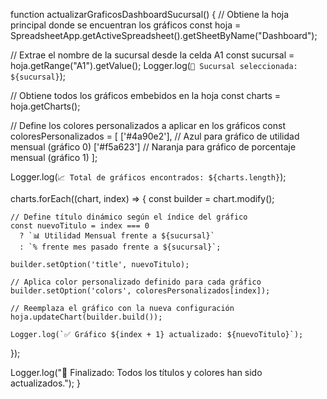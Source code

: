 function actualizarGraficosDashboardSucursal() {
  // Obtiene la hoja principal donde se encuentran los gráficos
  const hoja = SpreadsheetApp.getActiveSpreadsheet().getSheetByName("Dashboard");

  // Extrae el nombre de la sucursal desde la celda A1
  const sucursal = hoja.getRange("A1").getValue();
  Logger.log(`🏪 Sucursal seleccionada: ${sucursal}`);

  // Obtiene todos los gráficos embebidos en la hoja
  const charts = hoja.getCharts();

  // Define los colores personalizados a aplicar en los gráficos
  const coloresPersonalizados = [
    ['#4a90e2'], // Azul para gráfico de utilidad mensual (gráfico 0)
    ['#f5a623']  // Naranja para gráfico de porcentaje mensual (gráfico 1)
  ];

  Logger.log(`📈 Total de gráficos encontrados: ${charts.length}`);

  charts.forEach((chart, index) => {
    const builder = chart.modify();

    // Define título dinámico según el índice del gráfico
    const nuevoTitulo = index === 0
      ? `📊 Utilidad Mensual frente a ${sucursal}`
      : `% frente mes pasado frente a ${sucursal}`;

    builder.setOption('title', nuevoTitulo);

    // Aplica color personalizado definido para cada gráfico
    builder.setOption('colors', coloresPersonalizados[index]);

    // Reemplaza el gráfico con la nueva configuración
    hoja.updateChart(builder.build());

    Logger.log(`✅ Gráfico ${index + 1} actualizado: ${nuevoTitulo}`);
  });

  Logger.log("🎯 Finalizado: Todos los títulos y colores han sido actualizados.");
}
